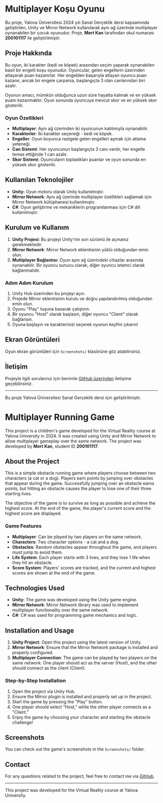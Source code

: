 # Multiplayer Koşu Oyunu

Bu proje, Yalova Üniversitesi 2024 yılı Sanal Gerçeklik dersi kapsamında geliştirilen, Unity ve Mirror Network kullanılarak aynı ağ üzerinde multiplayer oynanabilen bir çocuk oyunudur. Proje, **Mert Kan** tarafından okul numarası **200101117** ile geliştirilmiştir.

## Proje Hakkında

Bu oyun, iki karakter (kedi ve köpek) arasından seçim yaparak oynanabilen basit bir engelli koşu oyunudur. Oyuncular, gelen engellerin üzerinden atlayarak puan kazanırlar. Her engelden başarıyla atlayan oyuncu puan kazanır, ancak bir engele çarparsa, başlangıçta 3 olan canlarından biri azalır.

Oyunun amacı, mümkün olduğunca uzun süre hayatta kalmak ve en yüksek puanı kazanmaktır. Oyun sonunda oyuncuya mevcut skor ve en yüksek skor gösterilir.

### Oyun Özellikleri
- **Multiplayer**: Aynı ağ üzerinden iki oyuncunun katılımıyla oynanabilir.
- **Karakterler**: İki karakter seçeneği - kedi ve köpek.
- **Engeller**: Oyun boyunca rastgele gelen engelleri aşmak için atlama yeteneği.
- **Can Sistemi**: Her oyuncunun başlangıçta 3 canı vardır, her engelle temas ettiğinde 1 can azalır.
- **Skor Sistemi**: Oyuncuların topladıkları puanlar ve oyun sonunda en yüksek skor gösterilir.

## Kullanılan Teknolojiler
- **Unity**: Oyun motoru olarak Unity kullanılmıştır.
- **Mirror Network**: Aynı ağ üzerinde multiplayer özellikleri sağlamak için Mirror Network kütüphanesi kullanılmıştır.
- **C#**: Oyun geliştirme ve mekaniklerin programlanması için C# dili kullanılmıştır.

## Kurulum ve Kullanım

1. **Unity Projesi**: Bu projeyi Unity'nin son sürümü ile açmanız gerekmektedir.
2. **Mirror Network**: Mirror Network eklentisinin yüklü olduğundan emin olun.
3. **Multiplayer Bağlantısı**: Oyun aynı ağ üzerindeki cihazlar arasında oynanabilir. Bir oyuncu sunucu olarak, diğer oyuncu istemci olarak bağlanmalıdır.

### Adım Adım Kurulum

1. Unity Hub üzerinden bu projeyi açın.
2. Projede Mirror eklentisinin kurulu ve doğru yapılandırılmış olduğundan emin olun.
3. Oyunu "Play" tuşuna basarak çalıştırın.
4. Bir oyuncu "Host" olarak başlasın, diğer oyuncu "Client" olarak bağlansın.
5. Oyuna başlayın ve karakterinizi seçerek oyunun keyfini çıkarın!

## Ekran Görüntüleri
Oyun ekran görüntüleri için `Screenshots/` klasörüne göz atabilirsiniz.

## İletişim
Projeyle ilgili sorularınız için benimle [GitHub üzerinden](https://github.com/mertkan200101117) iletişime geçebilirsiniz.

---

Bu proje Yalova Üniversitesi Sanal Gerçeklik dersi için geliştirilmiştir.



# Multiplayer Running Game

This project is a children's game developed for the Virtual Reality course at Yalova University in 2024. It was created using Unity and Mirror Network to allow multiplayer gameplay over the same network. The project was developed by **Mert Kan**, student ID **200101117**.

## About the Project

This is a simple obstacle running game where players choose between two characters (a cat or a dog). Players earn points by jumping over obstacles that appear during the game. Successfully jumping over an obstacle earns points, but hitting an obstacle causes the player to lose one of their three starting lives.

The objective of the game is to survive as long as possible and achieve the highest score. At the end of the game, the player's current score and the highest score are displayed.

### Game Features
- **Multiplayer**: Can be played by two players on the same network.
- **Characters**: Two character options - a cat and a dog.
- **Obstacles**: Random obstacles appear throughout the game, and players must jump to avoid them.
- **Life System**: Each player starts with 3 lives, and they lose 1 life when they hit an obstacle.
- **Score System**: Players' scores are tracked, and the current and highest scores are shown at the end of the game.

## Technologies Used
- **Unity**: The game was developed using the Unity game engine.
- **Mirror Network**: Mirror Network library was used to implement multiplayer functionality over the same network.
- **C#**: C# was used for programming game mechanics and logic.

## Installation and Usage

1. **Unity Project**: Open this project using the latest version of Unity.
2. **Mirror Network**: Ensure that the Mirror Network package is installed and properly configured.
3. **Multiplayer Connection**: The game can be played by two players on the same network. One player should act as the server (Host), and the other should connect as the client (Client).

### Step-by-Step Installation

1. Open the project via Unity Hub.
2. Ensure the Mirror plugin is installed and properly set up in the project.
3. Start the game by pressing the "Play" button.
4. One player should select "Host," while the other player connects as a "Client."
5. Enjoy the game by choosing your character and starting the obstacle challenge!

## Screenshots
You can check out the game's screenshots in the `Screenshots/` folder.

## Contact
For any questions related to the project, feel free to contact me via [GitHub](https://github.com/mertkan200101117).

---

This project was developed for the Virtual Reality course at Yalova University.
